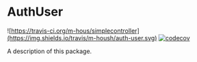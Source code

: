 # AuthUser

![https://travis-ci.org/m-hous/simplecontroller](https://img.shields.io/travis/m-housh/auth-user.svg)
[![codecov](https://codecov.io/gh/m-housh/auth-user/branch/master/graph/badge.svg)](https://codecov.io/gh/m-housh/auth-user)

A description of this package.
